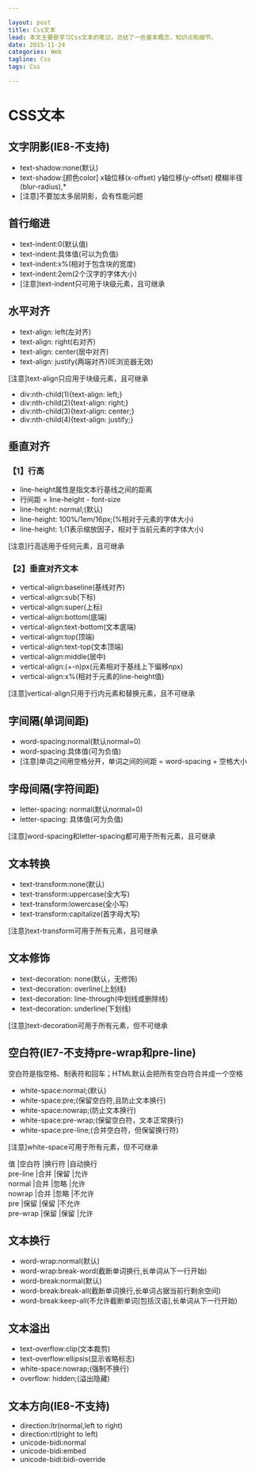 ```yaml
---

layout: post  
title: Css文本  
lead: 本文主要是学习Css文本的笔记，总结了一些基本概念，知识点和细节。  
date: 2015-11-24  
categories: Web  
tagline: Css  
tags: Css

---
```


# CSS文本

## 文字阴影(IE8-不支持)

-	text-shadow:none(默认)  
-	text-shadow:[颜色color] x轴位移(x-offset) y轴位移(y-offset) 模糊半径(blur-radius),*  
-	[注意]不要加太多层阴影，会有性能问题  

## 首行缩进

-	text-indent:0(默认值)  
-	text-indent:具体值(可以为负值)  
-	text-indent:x%(相对于包含块的宽度)  
-	text-indent:2em(2个汉字的字体大小)  
-	[注意]text-indent只可用于块级元素，且可继承  

## 水平对齐

-	text-align: left(左对齐)  
-	text-align: right(右对齐)  
-	text-align: center(居中对齐)  
-	text-align: justify(两端对齐)(IE浏览器无效)  

[注意]text-align只应用于块级元素，且可继承

-	div:nth-child(1){text-align: left;}
-	div:nth-child(2){text-align: right;}
-	div:nth-child(3){text-align: center;}
-	div:nth-child(4){text-align: justify;}

## 垂直对齐

### 【1】行高

-	line-height属性是指文本行基线之间的距离  
-	行间距 = line-height - font-size  
-	line-height: normal;(默认)  
-	line-height: 100%/1em/16px;(%相对于元素的字体大小)  
-	line-height: 1;(1表示缩放因子，相对于当前元素的字体大小)

[注意]行高适用于任何元素，且可继承

### 【2】垂直对齐文本

-	vertical-align:baseline(基线对齐)  
-	vertical-align:sub(下标)  
-	vertical-align:super(上标)  
-	vertical-align:bottom(底端)  
-	vertical-align:text-bottom(文本底端)  
-	vertical-align:top(顶端)  
-	vertical-align:text-top(文本顶端)  
-	vertical-align:middle(居中)  
-	vertical-align:(+-n)px(元素相对于基线上下偏移npx)  
-	vertical-align:x%(相对于元素的line-height值)

[注意]vertical-align只用于行内元素和替换元素，且不可继承

## 字间隔(单词间距)

-	word-spacing:normal(默认normal=0)
-	word-spacing:具体值(可为负值)
-	[注意]单词之间用空格分开，单词之间的间距 = word-spacing + 空格大小

## 字母间隔(字符间距)

-	letter-spacing: normal(默认normal=0)
-	letter-spacing: 具体值(可为负值)

[注意]word-spacing和letter-spacing都可用于所有元素，且可继承

## 文本转换

-	text-transform:none(默认)
-	text-transform:uppercase(全大写)
-	text-transform:lowercase(全小写)
-	text-transform:capitalize(首字母大写)

[注意]text-transform可用于所有元素，且可继承

## 文本修饰

-	text-decoration: none(默认，无修饰)
-	text-decoration: overline(上划线)
-	text-decoration: line-through(中划线或删除线)
-	text-decoration: underline(下划线)

[注意]text-decoration可用于所有元素，但不可继承

## 空白符(IE7-不支持pre-wrap和pre-line)

空白符是指空格、制表符和回车；HTML默认会把所有空白符合并成一个空格

-	white-space:normal;(默认)
-	white-space:pre;(保留空白符,且防止文本换行)
-	white-space:nowrap;(防止文本换行)
-	white-space:pre-wrap;(保留空白符，文本正常换行)
-	white-space:pre-line;(合并空白符，但保留换行符)

[注意]white-space可用于所有元素，但不可继承

值 |空白符 |换行符 |自动换行  
pre-line |合并 |保留 |允许  
normal |合并 |忽略 |允许  
nowrap |合并 |忽略 |不允许  
pre |保留 |保留 |不允许  
pre-wrap |保留 |保留 |允许

## 文本换行

-	word-wrap:normal(默认)
-	word-wrap:break-word(截断单词换行,长单词从下一行开始)
-	word-break:normal(默认)
-	word-break:break-all(截断单词换行,长单词占据当前行剩余空间)
-	word-break:keep-all(不允许截断单词[包括汉语],长单词从下一行开始)

## 文本溢出

-	text-overflow:clip(文本裁剪)
-	text-overflow:ellipsis(显示省略标志)
-	white-space:nowrap;(强制不换行)
-	overflow: hidden;(溢出隐藏)

## 文本方向(IE8-不支持)

-	direction:ltr(normal,left to right)
-	direction:rtl(right to left)
-	unicode-bidi:normal
-	unicode-bidi:embed
-	unicode-bidi:bidi-override
